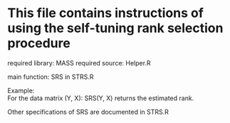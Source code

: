 #   This file contains instructions of using the self-tuning rank selection procedure 

required library: MASS
required source:  Helper.R


main function: SRS in STRS.R

Example:  
 	For the data matrix (Y, X):
 	SRS(Y, X) returns the estimated rank.
      
Other specifications of SRS are documented in STRS.R


